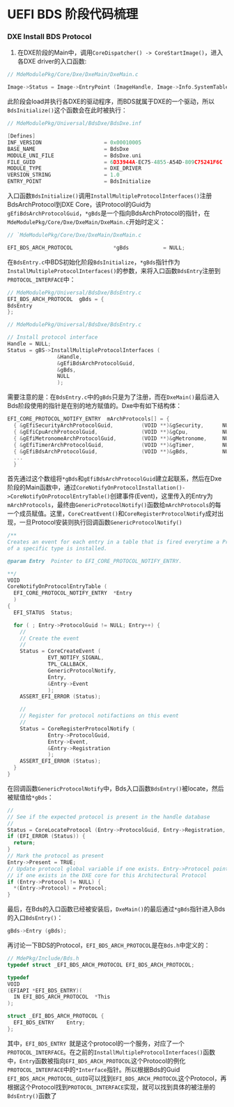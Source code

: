 # UEFI BDS 阶段代码梳理

### DXE Install BDS Protocol

1. 在DXE阶段的Main中，调用`CoreDispatcher() -> CoreStartImage()`，进入各DXE driver的入口函数:

  ```c
  // MdeModulePkg/Core/Dxe/DxeMain/DxeMain.c

  Image->Status = Image->EntryPoint (ImageHandle, Image->Info.SystemTable);
  ```

  此阶段会load并执行各DXE的驱动程序，而BDS就属于DXE的一个驱动，所以`BdsInitialize()`这个函数会在此时被执行：

  ```c
  // MdeModulePkg/Universal/BdsDxe/BdsDxe.inf

  [Defines]
  INF_VERSION                    = 0x00010005
  BASE_NAME                      = BdsDxe
  MODULE_UNI_FILE                = BdsDxe.uni
  FILE_GUID                      = 6D33944A-EC75-4855-A54D-809C75241F6C
  MODULE_TYPE                    = DXE_DRIVER                            // BDS是DXE驱动
  VERSION_STRING                 = 1.0
  ENTRY_POINT                    = BdsInitialize                         // 驱动入口函数
  ```

  入口函数`BdsInitialize()`调用`InstallMultipleProtocolInterfaces()`注册BdsArchProtocol到DXE Core，该Protocol的Guid为`gEfiBdsArchProtocolGuid`，`*gBds`是一个指向BdsArchProtocol的指针，在`MdeModulePkg/Core/Dxe/DxeMain/DxeMain.c`开始时定义：

  ```c
  // `MdeModulePkg/Core/Dxe/DxeMain/DxeMain.c

  EFI_BDS_ARCH_PROTOCOL             *gBds           = NULL;
  ```

  在`BdsEntry.c`中BDS初始化阶段`BdsInitialize`，`*gBds`指针作为`InstallMultipleProtocolInterfaces()`的参数，来将入口函数`BdsEntry`注册到`PROTOCOL_INTERFACE`中：

  ```c
  // MdeModulePkg/Universal/BdsDxe/BdsEntry.c
  EFI_BDS_ARCH_PROTOCOL  gBds = {
  BdsEntry
  };
  ```

  ```c
  // MdeModulePkg/Universal/BdsDxe/BdsEntry.c

  // Install protocol interface
  Handle = NULL;
  Status = gBS->InstallMultipleProtocolInterfaces (
                  &Handle,
                  &gEfiBdsArchProtocolGuid,
                  &gBds,
                  NULL
                  );

  ```

  需要注意的是：在`BdsEntry.c`中的`gBds`只是为了注册，而在`DxeMain()`最后进入Bds阶段使用的指针是在别的地方赋值的。Dxe中有如下结构体：

  ```c
  EFI_CORE_PROTOCOL_NOTIFY_ENTRY  mArchProtocols[] = {
    { &gEfiSecurityArchProtocolGuid,         (VOID **)&gSecurity,      NULL, NULL, FALSE },
    { &gEfiCpuArchProtocolGuid,              (VOID **)&gCpu,           NULL, NULL, FALSE },
    { &gEfiMetronomeArchProtocolGuid,        (VOID **)&gMetronome,     NULL, NULL, FALSE },
    { &gEfiTimerArchProtocolGuid,            (VOID **)&gTimer,         NULL, NULL, FALSE },
    { &gEfiBdsArchProtocolGuid,              (VOID **)&gBds,           NULL, NULL, FALSE },
    ...
    }
  ```

  首先通过这个数组将`*gBds`和`gEfiBdsArchProtocolGuid`建立起联系，然后在Dxe阶段的Main函数中，通过`CoreNotifyOnProtocolInstallation()->CoreNotifyOnProtocolEntryTable()`创建事件(Event)，这里传入的Entry为`mArchProtocols`，最终由`GenericProtocolNotify()`函数给`mArchProtocols`的每一个成员赋值。这里，`CoreCreatEvent()`和`CoreRegisterProtocolNotify`成对出现，一旦Protocol安装则执行回调函数`GenericProtocolNotify()`

  ```c
  /**
  Creates an event for each entry in a table that is fired everytime a Protocol
  of a specific type is installed.

  @param Entry  Pointer to EFI_CORE_PROTOCOL_NOTIFY_ENTRY.

  **/
  VOID
  CoreNotifyOnProtocolEntryTable (
    EFI_CORE_PROTOCOL_NOTIFY_ENTRY  *Entry
    )
  {
    EFI_STATUS  Status;

    for ( ; Entry->ProtocolGuid != NULL; Entry++) {
      //
      // Create the event
      //
      Status = CoreCreateEvent (
               EVT_NOTIFY_SIGNAL,
               TPL_CALLBACK,
               GenericProtocolNotify,
               Entry,
               &Entry->Event
               );
      ASSERT_EFI_ERROR (Status);

      //
      // Register for protocol notifactions on this event
      //
      Status = CoreRegisterProtocolNotify (
               Entry->ProtocolGuid,
               Entry->Event,
               &Entry->Registration
               );
      ASSERT_EFI_ERROR (Status);
    }
  }
  ```

  在回调函数`GenericProtocolNotify`中，Bds入口函数`BdsEntry()`被locate，然后被赋值给`*gBds`：

  ```c
  //
  // See if the expected protocol is present in the handle database
  //
  Status = CoreLocateProtocol (Entry->ProtocolGuid, Entry->Registration, &Protocol);
  if (EFI_ERROR (Status)) {
    return;
  }
  // Mark the protocol as present
  Entry->Present = TRUE;
  // Update protocol global variable if one exists. Entry->Protocol points to a global variable
  // if one exists in the DXE core for this Architectural Protocol
  if (Entry->Protocol != NULL) {
    *(Entry->Protocol) = Protocol;
  }
  ```

  最后，在Bds的入口函数已经被安装后，`DxeMain()`的最后通过`*gBds`指针进入Bds的入口`BdsEntry()`：

  ```c
  gBds->Entry (gBds);
  ```

  再讨论一下BDS的Protocol，`EFI_BDS_ARCH_PROTOCOL`是在`Bds.h`中定义的：

  ```c
  // MdePkg/Include/Bds.h
  typedef struct _EFI_BDS_ARCH_PROTOCOL EFI_BDS_ARCH_PROTOCOL;

  typedef
  VOID
  (EFIAPI *EFI_BDS_ENTRY)(
    IN EFI_BDS_ARCH_PROTOCOL  *This
  );

  struct _EFI_BDS_ARCH_PROTOCOL {
    EFI_BDS_ENTRY    Entry;
  };
  ```

  其中，`EFI_BDS_ENTRY `就是这个protocol的一个服务，对应了一个`PROTOCOL_INTERFACE`。在之前的`InstallMultipleProtocolInterfaces()`函数中，`Entry`函数被指向`EFI_BDS_ARCH_PROTOCOL`这个Protocol的例化`PROTOCOL_INTERFACE`中的`*Interface`指针。所以根据Bds的Guid `EFI_BDS_ARCH_PROTOCOL_GUID`可以找到`EFI_BDS_ARCH_PROTOCOL`这个Protocol，再根据这个Protocol找到`PROTOCOL_INTERFACE`实现，就可以找到具体的被注册的`BdsEntry()`函数了

